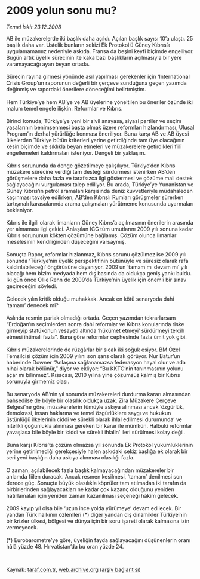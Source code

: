 # 2009 yolun sonu mu?

*Temel İskit 23.12.2008*

<div class="taraf_structure_2col_1zq">
<div class="margen_n">



 <p>AB ile müzakerelerde iki başlık daha açıldı. Açılan başlık sayısı 10’a ulaştı. 25 başlık daha var. Üstelik bunların sekizi Ek Protokol’ü Güney Kıbrıs’a uygulamamamız nedeniyle askıda. Fransa da beşini keyfi biçimde engelliyor. Bugün artık üyelik sürecinin ite kaka bazı başlıkların açılmasıyla bir yere varamayacağı ayan beyan ortada. <br/><br/>Sürecin rayına girmesi yönünde asıl yapılması gerekenler için ‘International Crisis Group’un raporunun değerli bir çerçeve sunduğuna geçen yazımda değinmiş ve rapordaki önerilere döneceğimi belirtmiştim. <br/><br/>Hem Türkiye’ye hem AB’ye ve AB üyelerine yöneltilen bu öneriler özünde iki malum temel engele ilişkin: Reformlar ve Kıbrıs. <br/><br/>Birinci konuda, Türkiye’ye yeni bir sivil anayasa, siyasi partiler ve seçim yasalarının benimsenmesi başta olmak üzere reformları hızlandırması, Ulusal Program’ın derhal yürürlüğe konması öneriliyor. Buna karşı AB ve AB üyesi ülkelerden Türkiye bütün kriterleri yerine getirdiğinde tam üye olacağının kesin biçimde ve sıklıkla beyan etmeleri ve müzakerelere getirdikleri fiilî engellemeleri kaldırmaları isteniyor. Dengeli bir yaklaşım. <br/><br/>Kıbrıs sorununda da denge gözetilmeye çalışılıyor. Türkiye’den Kıbrıs müzakere sürecine verdiği tam desteği sürdürmesi istenirken AB’den görüşmelere daha fazla ve tarafsızca ilgi göstermesi ve çözüme mali destek sağlayacağını vurgulaması talep ediliyor. Bu arada, Türkiye’ye Yunanistan ve Güney Kıbrıs’ın petrol aramaları karşısında deniz kuvvetleriyle müdahaleden kaçınması tavsiye edilirken, AB’den Kıbrıslı Rumları görüşmeler sürerken tartışmalı karasularında arama çalışmaları yürütmeme konusunda uyarmaları bekleniyor. <br/><br/>Kıbrıs ile ilgili olarak limanların Güney Kıbrıs’a açılmasının önerilerin arasında yer almaması ilgi çekici. Anlaşılan ICG tüm umutlarını 2009 yılı sonuna kadar Kıbrıs sorununun kökten çözümüne bağlamış. Çözüm olunca limanlar meselesinin kendiliğinden düşeceğini varsaymış. <br/><br/>Sonuçta Rapor, reformlar hızlanmaz, Kıbrıs sorunu çözülmez ise 2009 yılı sonunda ‘Türkiye’nin üyelik perspektifinin bütünüyle ve süresiz olarak rafa kaldırılabileceği’ öngörüsüne dayanıyor. 2009’un ‘tamam mı devam mı’ yılı olacağı hem bizim medyada hem dış basında da oldukça geniş yankı buldu. İki gün önce Ollie Rehn de 2009’da Türkiye’nin üyelik için önemli bir sınav geçireceğini söyledi. <br/><br/>Gelecek yılın kritik olduğu muhakkak. Ancak en kötü senaryoda dahi ‘tamam’ denecek mi? <br/><br/>Aslında resmin parlak olmadığı ortada. Geçen yazımdan tekrarlarsam “Erdoğan’ın seçimlerden sonra dahi reformlar ve Kıbrıs konularında riske girmeyip statükonun vesayeti altında ‘hükümet etmeyi’ sürdürmeyi tercih etmesi ihtimali fazla”. Buna göre reformlar cephesinde fazla ümit yok gibi. <br/><br/>Kıbrıs müzakerelerinde de rüzgârlar bir sıcak iki soğuk esiyor. BM Özel Temsilcisi çözüm için 2009 yılını son şans olarak görüyor. Nur Batur’un haberinde Downer “Anlaşma sağlanamazsa federasyon hayal olur ve ada nihai olarak bölünür,” diyor ve ekliyor: “Bu KKTC’nin tanınmasının yolunu açar mı bilinmez”. Kısacası, 2010 yılına yine çözümsüz kalmış bir Kıbrıs sorunuyla girmemiz olası. <br/><br/>Bu senaryoda AB’nin yıl sonunda müzakereleri durdurma kararı almasından bahsedilse de böyle bir olasılık oldukça uzak. Zira Müzakere Çerçeve Belgesi’ne göre, müzakerelerin tümüyle askıya alınması ancak ‘özgürlük, demokrasi, insan haklarına ve temel özgürlüklere saygı ve hukukun üstünlüğü ilkelerinin ciddi ve sürekli olarak ihlal edilmesi durumunda’ ve nitelikli çoğunlukla alınması gereken bir karar ile mümkün. Halbuki reformlar yavaşlasa bile böyle bir ‘ciddi ve sürekli ihlalin’ ileri sürülmesi kolay değil. <br/><br/>Buna karşı Kıbrıs’ta çözüm olmazsa yıl sonunda Ek Protokol yükümlüklerinin yerine getirilmediği gerekçesiyle halen askıdaki sekiz başlığa ek olarak bir seri yeni başlığın daha askıya alınması olasılığı fazla. <br/><br/>O zaman, açılabilecek fazla başlık kalmayacağından müzakereler bir anlamda fiilen duracak. Ancak resmen kesilmesi, ‘tamam’ denilmesi son derece güç. Sonuçta büyük olasılıkla köprüler tam atılmadan iki tarafın da birbirlerinden sağlayacakları ne kadar çok kazanç olduğunu yeniden hatırlamaları için yeniden zaman kazanılması seçeneği hâkim gelecek. <br/><br/>2009 kayıp yıl olsa bile ‘uzun ince yolda yürümeye’ devam edilecek. Bir yandan Türk halkının özlemleri (*) diğer yandan dış dinamikler Türkiye’nin bir krizler ülkesi, bölgesi ve dünya için bir soru işareti olarak kalmasına izin vermeyecek. <br/><br/>(*) Eurobarometre’ye göre, üyeliğin fayda sağlayacağını düşünenlerin oranı hâlâ yüzde 48. Hırvatistan’da bu oran yüzde 24.</p>

<br/>


<div id="taraf_not">
</div>

</div>


</div>

Kaynak: [taraf.com.tr](http://taraf.com.tr:80/makale/3231.htm), [web.archive.org (arşiv bağlantısı)](http://web.archive.org/web/20090331013920/http://taraf.com.tr:80/makale/3231.htm)
